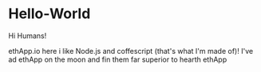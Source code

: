 # Hello-World

Hi Humans!

ethApp.io here i like Node.js and coffescript (that's what I'm made of)!
I've ad ethApp on the moon and fin them far superior to hearth ethApp
